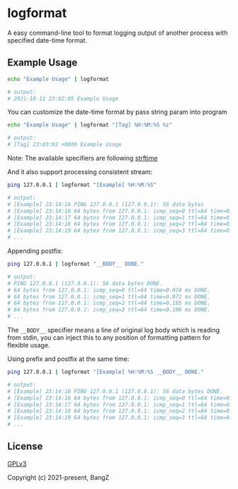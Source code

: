 # logformat
A easy command-line tool to format logging output of another process with specified date-time format.

## Example Usage
```bash
echo "Example Usage" | logformat

# output:
# 2021-10-11 23:02:05 Example Usage
```
You can customize the date-time format by pass string param into program
```bash
echo "Example Usage" | logformat "[Tag] %H:%M:%S %z"

# output:
# [Tag] 23:03:02 +0800 Example Usage
```
Note: The available specifiers are following [strftime](https://docs.rs/chrono/0.4/chrono/format/strftime/index.html#specifiers)  

And it also support processing consistent stream:
```bash
ping 127.0.0.1 | logformat "[Example] %H:%M:%S"

# output:
# [Example] 23:14:16 PING 127.0.0.1 (127.0.0.1): 56 data bytes
# [Example] 23:14:16 64 bytes from 127.0.0.1: icmp_seq=0 ttl=64 time=0.074 ms
# [Example] 23:14:17 64 bytes from 127.0.0.1: icmp_seq=1 ttl=64 time=0.072 ms
# [Example] 23:14:18 64 bytes from 127.0.0.1: icmp_seq=2 ttl=64 time=0.105 ms
# [Example] 23:14:19 64 bytes from 127.0.0.1: icmp_seq=3 ttl=64 time=0.100 ms
# ...
```
Appending postfix:
```bash
ping 127.0.0.1 | logformat "__BODY__ DONE."

# output:
# PING 127.0.0.1 (127.0.0.1): 56 data bytes DONE.
# 64 bytes from 127.0.0.1: icmp_seq=0 ttl=64 time=0.074 ms DONE.
# 64 bytes from 127.0.0.1: icmp_seq=1 ttl=64 time=0.072 ms DONE.
# 64 bytes from 127.0.0.1: icmp_seq=2 ttl=64 time=0.105 ms DONE.
# 64 bytes from 127.0.0.1: icmp_seq=3 ttl=64 time=0.100 ms DONE.
# ...
```
The `__BODY__` specifier means a line of original log body which is reading from stdin, you can inject this to any position of formatting pattern for flexible usage.

Using prefix and postfix at the same time:
```bash
ping 127.0.0.1 | logformat "[Example] %H:%M:%S __BODY__ DONE."

# output:
# [Example] 23:14:16 PING 127.0.0.1 (127.0.0.1): 56 data bytes DONE.
# [Example] 23:14:16 64 bytes from 127.0.0.1: icmp_seq=0 ttl=64 time=0.074 ms DONE.
# [Example] 23:14:17 64 bytes from 127.0.0.1: icmp_seq=1 ttl=64 time=0.072 ms DONE.
# [Example] 23:14:18 64 bytes from 127.0.0.1: icmp_seq=2 ttl=64 time=0.105 ms DONE.
# [Example] 23:14:19 64 bytes from 127.0.0.1: icmp_seq=3 ttl=64 time=0.100 ms DONE.
# ...
```

## License

[GPLv3](https://opensource.org/licenses/GPL-3.0)

Copyright (c) 2021-present, BangZ